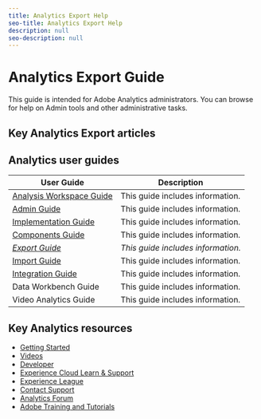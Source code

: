 ```yaml
---
title: Analytics Export Help
seo-title: Analytics Export Help
description: null
seo-description: null
---
```


# Analytics Export Guide

This guide is intended for Adobe Analytics administrators. You can browse for help on Admin tools and other administrative tasks.

## Key Analytics Export articles

<!--
* [Admin Getting Started](admin/c-admin-tools.md)
* [Release Notes](https://marketing.adobe.com/resources/help/en_US/whatsnew/)
* [Analytics FAQ](https://marketing.adobe.com/resources/help/en_US/sc/user/frequently-asked-questions.html)
-->

## Analytics user guides

| User Guide | Description |
|--- |---|
| [Analysis Workspace Guide](../analyze/home.md) | This guide includes information. |
| [Admin Guide](../admin/home.md) | This guide includes information. |
| [Implementation Guide](../implement/home.md) | This guide includes information. |
| [Components Guide](../components/home.md) | This guide includes information. |
| *[Export Guide](../export/home.md)* | *This guide includes information.* |
| [Import Guide](../import/home.md) | This guide includes information. |
| [Integration Guide](../integrate/home.md) | This guide includes information. |
| Data Workbench Guide | This guide includes information. |
| Video Analytics Guide | This guide includes information. |

## Key Analytics resources

* [Getting Started](https://helpx.adobe.com/analytics/get-started.html)
* [Videos](https://helpx.adobe.com/analytics/kt/index/analytics-videos.html)
* [Developer](https://marketing.adobe.com/resources/help/en_US/reference/developer.html)
* [Experience Cloud Learn & Support](https://helpx.adobe.com/support/experience-cloud.html)
* [Experience League](https://landing.adobe.com/experience-league/)
* [Contact Support](https://helpx.adobe.com/contact/enterprise-support.ec.html)
* [Analytics Forum](https://forums.adobe.com/community/experience-cloud/analytics-cloud/analytics)
* [Adobe Training and Tutorials](https://helpx.adobe.com/learning.html?promoid=KAUDK)
